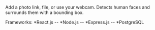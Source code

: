 Add a photo link, file, or use your webcam. Detects human faces and surrounds them with a bounding box.

Frameworks: 
  *React.js --
  *Node.js --
  *Express.js --
  *PostgreSQL
